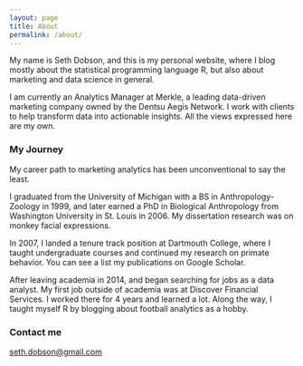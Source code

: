 ```yaml
---
layout: page
title: About
permalink: /about/
---
```


My name is Seth Dobson, and this is my personal website, where I blog mostly about the statistical programming language R, but also about marketing and data science in general. 

I am currently an Analytics Manager at Merkle, a leading data-driven marketing company owned by the Dentsu Aegis Network. I work with clients to help transform data into actionable insights. All the views expressed here are my own.

### My Journey

My career path to marketing analytics has been unconventional to say the least.

I graduated from the University of Michigan with a BS in Anthropology-Zoology in 1999, and later earned a PhD in Biological Anthropology from Washington University in St. Louis in 2006. My dissertation research was on monkey facial expressions. 

In 2007, I landed a tenure track position at Dartmouth College, where I taught undergraduate courses and continued my research on primate behavior. You can see a list my publications on Google Scholar. 

After leaving academia in 2014,  and began searching for jobs as a data analyst. My first job outside of academia was at Discover Financial Services. I worked there for 4 years and learned a lot. Along the way, I taught myself R by blogging about football analytics as a hobby.

### Contact me

[seth.dobson@gmail.com](mailto:seth.dobson@gmail.com)
